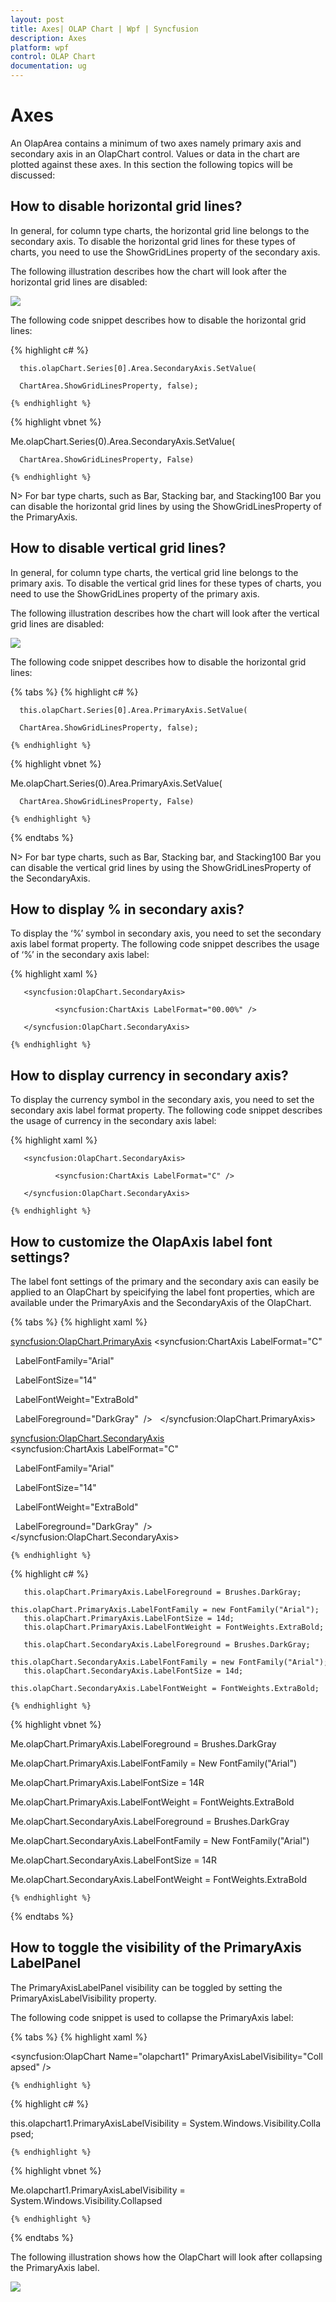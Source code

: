 ```yaml
---
layout: post
title: Axes| OLAP Chart | Wpf | Syncfusion
description: Axes
platform: wpf
control: OLAP Chart
documentation: ug
---
```

# Axes

An OlapArea contains a minimum of two axes namely primary axis and secondary axis in an OlapChart control. Values or data in the chart are plotted against these axes. In this section the following topics will be discussed:



## How to disable horizontal grid lines?

In general, for column type charts, the horizontal grid line belongs to the secondary axis. To disable the horizontal grid lines for these types of charts, you need to use the ShowGridLines property of the secondary axis.

The following illustration describes how the chart will look after the horizontal grid lines are disabled:

![](Core-Features_images/Core-Features_img9.png)


The following code snippet describes how to disable the horizontal grid lines:

  {% highlight c# %}

    



      this.olapChart.Series[0].Area.SecondaryAxis.SetValue(

      ChartArea.ShowGridLinesProperty, false);

    {% endhighlight %}


  {% highlight vbnet %}

   



Me.olapChart.Series(0).Area.SecondaryAxis.SetValue(

      ChartArea.ShowGridLinesProperty, False)

    {% endhighlight %}



N> For bar type charts, such as Bar, Stacking bar, and Stacking100 Bar you can disable the horizontal grid lines by using the ShowGridLinesProperty of the PrimaryAxis.

## How to disable vertical grid lines?

In general, for column type charts, the vertical grid line belongs to the primary axis. To disable the vertical grid lines for these types of charts, you need to use the ShowGridLines property of the primary axis.

The following illustration describes how the chart will look after the vertical grid lines are disabled:

![](Core-Features_images/Core-Features_img10.png)


The following code snippet describes how to disable the horizontal grid lines:

{% tabs %}
  {% highlight c# %}

   



      this.olapChart.Series[0].Area.PrimaryAxis.SetValue(

      ChartArea.ShowGridLinesProperty, false);

    {% endhighlight %}


  {% highlight vbnet %}

   



Me.olapChart.Series(0).Area.PrimaryAxis.SetValue(

      ChartArea.ShowGridLinesProperty, False)

    {% endhighlight %}
{% endtabs %}


N> For bar type charts, such as Bar, Stacking bar, and Stacking100 Bar you can disable the vertical grid lines by using the ShowGridLinesProperty of the SecondaryAxis.

## How to display % in secondary axis?

To display the ‘%’ symbol in secondary axis, you need to set the secondary axis label format property. The following code snippet describes the usage of ‘%’ in the secondary axis label:

  {% highlight xaml %}

  



       <syncfusion:OlapChart.SecondaryAxis>

              <syncfusion:ChartAxis LabelFormat="00.00%" />

       </syncfusion:OlapChart.SecondaryAxis>

    {% endhighlight %}




## How to display currency in secondary axis?

To display the currency symbol in the secondary axis, you need to set the secondary axis label format property. The following code snippet describes the usage of currency in the secondary axis label:

  {% highlight xaml %}

    



       <syncfusion:OlapChart.SecondaryAxis>

              <syncfusion:ChartAxis LabelFormat="C" />

       </syncfusion:OlapChart.SecondaryAxis>

    {% endhighlight %}


## How to customize the OlapAxis label font settings?

The label font settings of the primary and the secondary axis can easily be applied to an OlapChart by speicifying the label font properties, which are available under the PrimaryAxis and the SecondaryAxis of the OlapChart.

{% tabs %}
  {% highlight xaml %}

    



<syncfusion:OlapChart.PrimaryAxis>
<syncfusion:ChartAxis LabelFormat="C"

                         LabelFontFamily="Arial" 

                         LabelFontSize="14" 

                         LabelFontWeight="ExtraBold" 

                         LabelForeground="DarkGray"  />
       </syncfusion:OlapChart.PrimaryAxis>



<syncfusion:OlapChart.SecondaryAxis>
<syncfusion:ChartAxis LabelFormat="C"

                         LabelFontFamily="Arial" 

                         LabelFontSize="14" 

                         LabelFontWeight="ExtraBold" 

                         LabelForeground="DarkGray"  />
       </syncfusion:OlapChart.SecondaryAxis>

    {% endhighlight %}




  {% highlight c# %}

  



       this.olapChart.PrimaryAxis.LabelForeground = Brushes.DarkGray;
       this.olapChart.PrimaryAxis.LabelFontFamily = new FontFamily("Arial");
       this.olapChart.PrimaryAxis.LabelFontSize = 14d;
       this.olapChart.PrimaryAxis.LabelFontWeight = FontWeights.ExtraBold;

       this.olapChart.SecondaryAxis.LabelForeground = Brushes.DarkGray;
       this.olapChart.SecondaryAxis.LabelFontFamily = new FontFamily("Arial");
       this.olapChart.SecondaryAxis.LabelFontSize = 14d;
       this.olapChart.SecondaryAxis.LabelFontWeight = FontWeights.ExtraBold;

    {% endhighlight %}





  {% highlight vbnet %}

    



Me.olapChart.PrimaryAxis.LabelForeground = Brushes.DarkGray

Me.olapChart.PrimaryAxis.LabelFontFamily = New FontFamily("Arial")

Me.olapChart.PrimaryAxis.LabelFontSize = 14R

Me.olapChart.PrimaryAxis.LabelFontWeight = FontWeights.ExtraBold



Me.olapChart.SecondaryAxis.LabelForeground = Brushes.DarkGray

Me.olapChart.SecondaryAxis.LabelFontFamily = New FontFamily("Arial")

Me.olapChart.SecondaryAxis.LabelFontSize = 14R

Me.olapChart.SecondaryAxis.LabelFontWeight = FontWeights.ExtraBold

    {% endhighlight %}

{% endtabs %}



## How to toggle the visibility of the PrimaryAxis LabelPanel

The PrimaryAxisLabelPanel visibility can be toggled by setting the PrimaryAxisLabelVisibility property.

The following code snippet is used to collapse the PrimaryAxis label:

{% tabs %}
  {% highlight xaml %}

   



<syncfusion:OlapChart Name="olapchart1" PrimaryAxisLabelVisibility="Collapsed" />

    {% endhighlight %}




  {% highlight c# %}

  



this.olapchart1.PrimaryAxisLabelVisibility = System.Windows.Visibility.Collapsed;

    {% endhighlight %}





  {% highlight vbnet %}

    



Me.olapchart1.PrimaryAxisLabelVisibility = System.Windows.Visibility.Collapsed

    {% endhighlight %}
{% endtabs %}






The following illustration shows how the OlapChart will look after collapsing the PrimaryAxis label.

![](Core-Features_images/Core-Features_img11.png)
